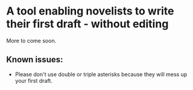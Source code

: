 # A tool enabling novelists to write their first draft - without editing

More to come soon.

## Known issues:
- Please don't use double or triple asterisks because they will mess up your first draft.
